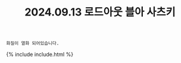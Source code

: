 ﻿---
title: 2024.09.13 로드아웃 블아 사츠키
categories: [2024, 스튜디오, 코스프레]
comments: false
model: [
    "loadoutstudio240913_song_cos05",
]
thumbnail: /assets/img/2024/09-13/송송/사츠키보정2.webp
---

`화질이 열화 되어있습니다.`

{% include include.html %}
